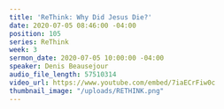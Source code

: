```yaml
---
title: 'ReThink: Why Did Jesus Die?'
date: 2020-07-05 08:46:00 -04:00
position: 105
series: ReThink
week: 3
sermon_date: 2020-07-05 10:00:00 -04:00
speaker: Denis Beausejour
audio_file_length: 57510314
video_url: https://www.youtube.com/embed/7iaECrFiw0c
thumbnail_image: "/uploads/RETHINK.png"
---
```


